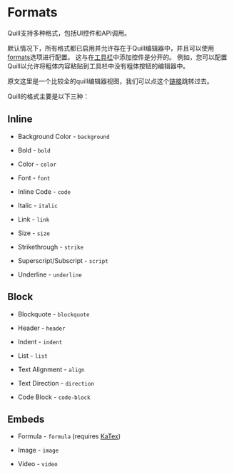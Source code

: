 # Formats
Quill支持多种格式，包括UI控件和API调用。

默认情况下，所有格式都已启用并允许存在于Quill编辑器中，并且可以使用[formats](https://github.com/hzjswlgbsj/quill-document-chinese/blob/master/Documentation/3.%20configuration.md#formats)选项进行配置。 这与在[工具栏](https://github.com/hzjswlgbsj/quill-document-chinese/blob/master/Documentation/modules/1.%20toolbar.md)中添加控件是分开的。 例如，您可以配置Quill以允许将粗体内容粘贴到工具栏中没有粗体按钮的编辑器中。

原文这里是一个比较全的quill编辑器视图，我们可以点这个[链接](https://quilljs.com/standalone/full/)跳转过去。

Quill的格式主要是以下三种：

## Inline
- Background Color - `background`

- Bold - `bold`

- Color - `color`

- Font - `font`

- Inline Code - `code`

- Italic - `italic`

- Link - `link`

- Size - `size`

- Strikethrough - `strike`

- Superscript/Subscript - `script`

- Underline - `underline`

## Block
- Blockquote - `blockquote`

- Header - `header`

- Indent - `indent`

- List - `list`

- Text Alignment - `align`

- Text Direction - `direction`

- Code Block - `code-block`

## Embeds
- Formula - `formula` (requires [KaTex](https://katex.org/))

- Image - `image`

- Video - `video`